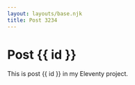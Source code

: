 ```yaml
---
layout: layouts/base.njk
title: Post 3234
---
```


# Post {{ id }}

This is post {{ id }} in my Eleventy project.
